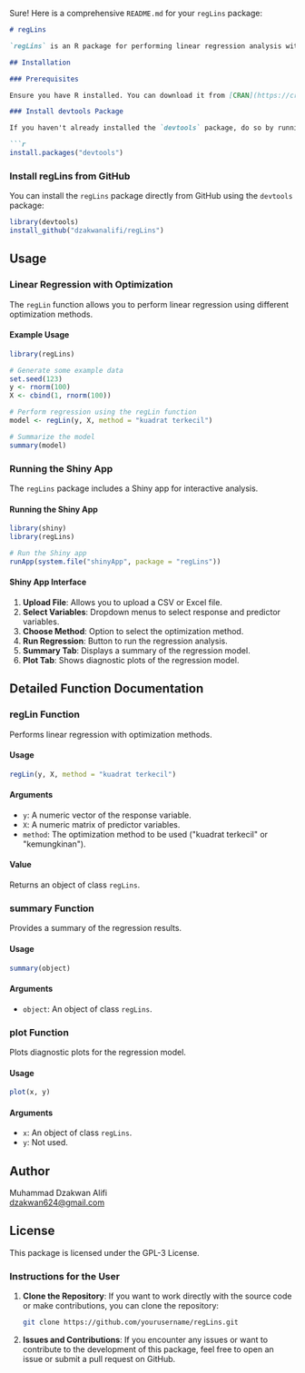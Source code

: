 Sure! Here is a comprehensive `README.md` for your `regLins` package:

```markdown
# regLins

`regLins` is an R package for performing linear regression analysis with different optimization methods and provides a Shiny application for interactive analysis.

## Installation

### Prerequisites

Ensure you have R installed. You can download it from [CRAN](https://cran.r-project.org/).

### Install devtools Package

If you haven't already installed the `devtools` package, do so by running:

```r
install.packages("devtools")
```

### Install regLins from GitHub

You can install the `regLins` package directly from GitHub using the `devtools` package:

```r
library(devtools)
install_github("dzakwanalifi/regLins")
```

## Usage

### Linear Regression with Optimization

The `regLin` function allows you to perform linear regression using different optimization methods.

#### Example Usage

```r
library(regLins)

# Generate some example data
set.seed(123)
y <- rnorm(100)
X <- cbind(1, rnorm(100))

# Perform regression using the regLin function
model <- regLin(y, X, method = "kuadrat terkecil")

# Summarize the model
summary(model)
```

### Running the Shiny App

The `regLins` package includes a Shiny app for interactive analysis.

#### Running the Shiny App

```r
library(shiny)
library(regLins)

# Run the Shiny app
runApp(system.file("shinyApp", package = "regLins"))
```

#### Shiny App Interface

1. **Upload File**: Allows you to upload a CSV or Excel file.
2. **Select Variables**: Dropdown menus to select response and predictor variables.
3. **Choose Method**: Option to select the optimization method.
4. **Run Regression**: Button to run the regression analysis.
5. **Summary Tab**: Displays a summary of the regression model.
6. **Plot Tab**: Shows diagnostic plots of the regression model.

## Detailed Function Documentation

### regLin Function

Performs linear regression with optimization methods.

#### Usage

```r
regLin(y, X, method = "kuadrat terkecil")
```

#### Arguments

- `y`: A numeric vector of the response variable.
- `X`: A numeric matrix of predictor variables.
- `method`: The optimization method to be used ("kuadrat terkecil" or "kemungkinan").

#### Value

Returns an object of class `regLins`.

### summary Function

Provides a summary of the regression results.

#### Usage

```r
summary(object)
```

#### Arguments

- `object`: An object of class `regLins`.

### plot Function

Plots diagnostic plots for the regression model.

#### Usage

```r
plot(x, y)
```

#### Arguments

- `x`: An object of class `regLins`.
- `y`: Not used.

## Author

Muhammad Dzakwan Alifi  
dzakwan624@gmail.com

## License

This package is licensed under the GPL-3 License.

### Instructions for the User

1. **Clone the Repository**: If you want to work directly with the source code or make contributions, you can clone the repository:
   ```sh
   git clone https://github.com/yourusername/regLins.git
   ```

2. **Issues and Contributions**: If you encounter any issues or want to contribute to the development of this package, feel free to open an issue or submit a pull request on GitHub.
